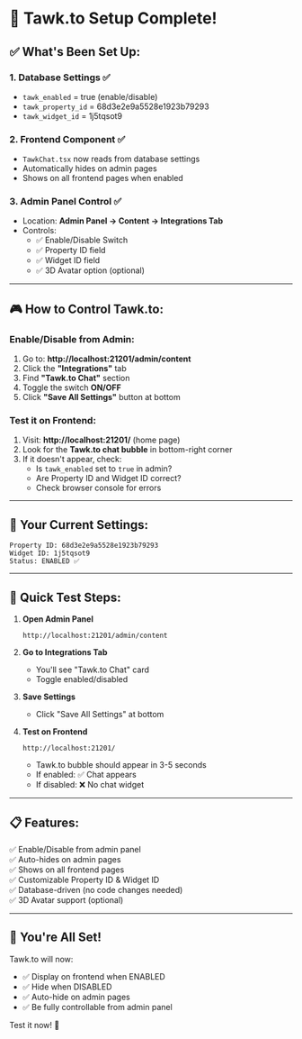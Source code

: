 # 🎯 Tawk.to Setup Complete!

## ✅ What's Been Set Up:

### 1. **Database Settings** ✅
- `tawk_enabled` = true (enable/disable)
- `tawk_property_id` = 68d3e2e9a5528e1923b79293
- `tawk_widget_id` = 1j5tqsot9

### 2. **Frontend Component** ✅
- `TawkChat.tsx` now reads from database settings
- Automatically hides on admin pages
- Shows on all frontend pages when enabled

### 3. **Admin Panel Control** ✅
- Location: **Admin Panel → Content → Integrations Tab**
- Controls:
  - ✅ Enable/Disable Switch
  - ✅ Property ID field
  - ✅ Widget ID field
  - ✅ 3D Avatar option (optional)

---

## 🎮 How to Control Tawk.to:

### **Enable/Disable from Admin:**
1. Go to: **http://localhost:21201/admin/content**
2. Click the **"Integrations"** tab
3. Find **"Tawk.to Chat"** section
4. Toggle the switch **ON/OFF**
5. Click **"Save All Settings"** button at bottom

### **Test it on Frontend:**
1. Visit: **http://localhost:21201/** (home page)
2. Look for the **Tawk.to chat bubble** in bottom-right corner
3. If it doesn't appear, check:
   - Is `tawk_enabled` set to `true` in admin?
   - Are Property ID and Widget ID correct?
   - Check browser console for errors

---

## 🔧 Your Current Settings:

```
Property ID: 68d3e2e9a5528e1923b79293
Widget ID: 1j5tqsot9
Status: ENABLED ✅
```

---

## 🚀 Quick Test Steps:

1. **Open Admin Panel**
   ```
   http://localhost:21201/admin/content
   ```

2. **Go to Integrations Tab**
   - You'll see "Tawk.to Chat" card
   - Toggle enabled/disabled

3. **Save Settings**
   - Click "Save All Settings" at bottom

4. **Test on Frontend**
   ```
   http://localhost:21201/
   ```
   - Tawk.to bubble should appear in 3-5 seconds
   - If enabled: ✅ Chat appears
   - If disabled: ❌ No chat widget

---

## 📋 Features:

✅ Enable/Disable from admin panel  
✅ Auto-hides on admin pages  
✅ Shows on all frontend pages  
✅ Customizable Property ID & Widget ID  
✅ Database-driven (no code changes needed)  
✅ 3D Avatar support (optional)  

---

## 🎉 **You're All Set!**

Tawk.to will now:
- ✅ Display on frontend when ENABLED
- ✅ Hide when DISABLED
- ✅ Auto-hide on admin pages
- ✅ Be fully controllable from admin panel

Test it now! 🚀




